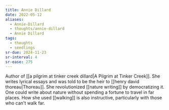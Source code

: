 ```yaml
---
title: Annie Dillard
date: 2022-05-12
aliases:
  - Annie-Dillard
  - thoughts/annie-dillard
  - Annie Dillard
tags:
  - thoughts
  - seedlings
sr-due: 2024-11-23
sr-interval: 4
sr-ease: 275
---
```

Author of [[a pilgrim at tinker creek dillard|A Pilgrim at Tinker Creek]]. She writes lyrical essays and was told to be the heir to [[henry david thoreau|Thoreau]]. She revolutionized [[nature writing]] by democratizing it. One could write about nature without spending a fortune to travel in far places. How she used [[walking]] is also instructive, particularly with those who can't walk far.